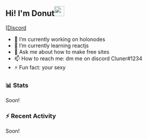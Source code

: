 ## Hi! I'm Donut<img src="https://cdn.discordapp.com/attachments/380085492730953728/888778165814693918/wave.gif" width="27px">

[[Discord](https://discord.c99.nl/widget/theme-3/380085492730953728.png)
- :telescope: I’m currently working on holonodes
- :seedling: I’m currently learning reactjs
- :speech_balloon: Ask me about how to make free sites
- :mailbox: How to reach me: dm me on discord Cluner#1234
- :zap: Fun fact: your sexy


### :bar_chart: Stats

<!--START_SECTION:waka-->
Soon!
<!--END_SECTION:waka-->

### :zap: Recent Activity
<!--START_SECTION:activity-->
Soon!
<!--END_SECTION:activity-->
